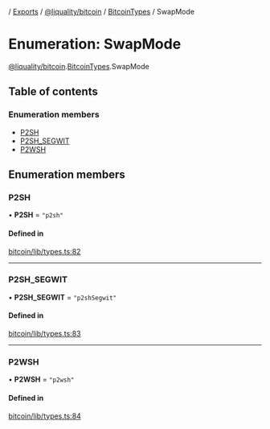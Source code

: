 [](../README.md) / [Exports](../modules.md) / [@liquality/bitcoin](../modules/liquality_bitcoin.md) / [BitcoinTypes](../modules/liquality_bitcoin.BitcoinTypes.md) / SwapMode

# Enumeration: SwapMode

[@liquality/bitcoin](../modules/liquality_bitcoin.md).[BitcoinTypes](../modules/liquality_bitcoin.BitcoinTypes.md).SwapMode

## Table of contents

### Enumeration members

- [P2SH](liquality_bitcoin.BitcoinTypes.SwapMode.md#p2sh)
- [P2SH\_SEGWIT](liquality_bitcoin.BitcoinTypes.SwapMode.md#p2sh_segwit)
- [P2WSH](liquality_bitcoin.BitcoinTypes.SwapMode.md#p2wsh)

## Enumeration members

### P2SH

• **P2SH** = `"p2sh"`

#### Defined in

[bitcoin/lib/types.ts:82](https://github.com/liquality/chainabstractionlayer/blob/c190aa67/packages/bitcoin/lib/types.ts#L82)

___

### P2SH\_SEGWIT

• **P2SH\_SEGWIT** = `"p2shSegwit"`

#### Defined in

[bitcoin/lib/types.ts:83](https://github.com/liquality/chainabstractionlayer/blob/c190aa67/packages/bitcoin/lib/types.ts#L83)

___

### P2WSH

• **P2WSH** = `"p2wsh"`

#### Defined in

[bitcoin/lib/types.ts:84](https://github.com/liquality/chainabstractionlayer/blob/c190aa67/packages/bitcoin/lib/types.ts#L84)
